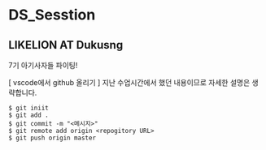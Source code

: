 # DS_Sesstion
## LIKELION AT Dukusng 
7기 아기사자들 파이팅!


[ vscode에서 github 올리기 ]
지난 수업시간에서 했던 내용이므로 자세한 설명은 생략합니다.
```
$ git iniit
$ git add .
$ git commit -m "<메시지>"
$ git remote add origin <repogitory URL>
$ git push origin master
```
